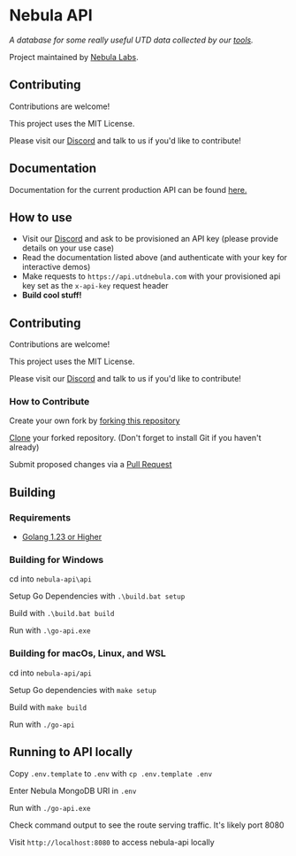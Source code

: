 
# Nebula API

_A database for some really useful UTD data collected by our [tools](https://github.com/UTDNebula/api-tools)._

Project maintained by [Nebula Labs](https://about.utdnebula.com).

## Contributing

Contributions are welcome!

This project uses the MIT License.

Please visit our [Discord](https://discord.utdnebula.com) and talk to us if you'd like to contribute!

## Documentation

Documentation for the current production API can be found [here.](https://api.utdnebula.com/swagger/index.html)

## How to use

- Visit our [Discord](https://discord.utdnebula.com) and ask to be provisioned an API key (please provide details on your use case)
- Read the documentation listed above (and authenticate with your key for interactive demos)
- Make requests to `https://api.utdnebula.com` with your provisioned api key set as the `x-api-key` request header
- **Build cool stuff!**

## Contributing
Contributions are welcome!

This project uses the MIT License.

Please visit our [Discord](https://discord.utdnebula.com) and talk to us if you'd like to contribute!
### How to Contribute

Create your own fork by [forking this repository](https://docs.github.com/en/pull-requests/collaborating-with-pull-requests/working-with-forks/fork-a-repo#forking-a-repository)

[Clone](https://docs.github.com/en/pull-requests/collaborating-with-pull-requests/working-with-forks/fork-a-repo#cloning-your-forked-repository) your forked repository. (Don't forget to install Git if you haven't already)

Submit proposed changes via a [Pull Request](https://docs.github.com/en/pull-requests/collaborating-with-pull-requests/proposing-changes-to-your-work-with-pull-requests/creating-a-pull-request)

## Building
### Requirements
- [Golang 1.23 or Higher](https://go.dev/dl/)


### Building for Windows
cd into `nebula-api\api`

Setup Go Dependencies with 
`.\build.bat setup`

Build with
`.\build.bat build`

Run with
`.\go-api.exe`

### Building for macOs, Linux, and WSL
cd into `nebula-api/api`

Setup Go dependencies with 
`make setup`

Build with
`make build`

Run with
`./go-api`
## Running to API locally
Copy `.env.template` to `.env` with
`cp .env.template .env`

Enter Nebula MongoDB URI in `.env`

Run with
`./go-api.exe`

Check command output to see the route serving traffic. It's likely port 8080

Visit `http://localhost:8080` to access nebula-api locally
